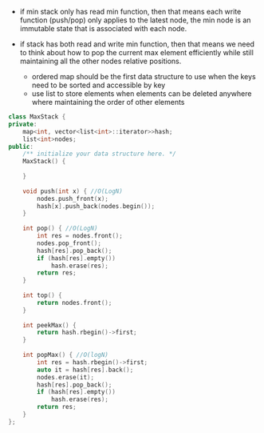 - if min stack only has read min function, then that means each write function (push/pop) only applies to the latest node, the min node is an immutable state that is associated with each node.

- if stack has both read and write min function, then that means we need to think about how to pop the current max element efficiently while still maintaining all the other nodes relative positions. 
    - ordered map should be the first data structure to use when the keys need to be sorted and accessible by key
    - use list to store elements when elements can be deleted anywhere where maintaining the order of other elements

```cpp
class MaxStack {
private:
    map<int, vector<list<int>::iterator>>hash;
    list<int>nodes;
public:
    /** initialize your data structure here. */
    MaxStack() {
        
    }
    
    void push(int x) { //O(LogN)
        nodes.push_front(x);
        hash[x].push_back(nodes.begin());
    }
    
    int pop() { //O(LogN)
        int res = nodes.front();
        nodes.pop_front();
        hash[res].pop_back();
        if (hash[res].empty()) 
            hash.erase(res);
        return res;
    }
    
    int top() {
        return nodes.front();
    }
    
    int peekMax() {
        return hash.rbegin()->first; 
    }
    
    int popMax() { //O(logN)
        int res = hash.rbegin()->first;
        auto it = hash[res].back(); 
        nodes.erase(it);
        hash[res].pop_back();
        if (hash[res].empty()) 
            hash.erase(res);
        return res;
    }
};
```
